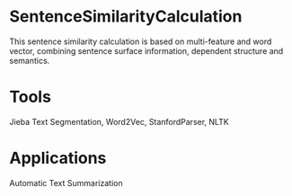 # SentenceSimilarityCalculation
This sentence similarity calculation is based on multi-feature and word vector, combining sentence surface information, dependent structure and semantics.
# Tools
Jieba Text Segmentation, Word2Vec, StanfordParser, NLTK
# Applications
Automatic Text Summarization

